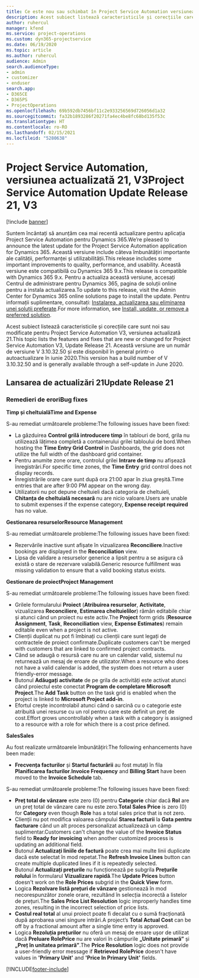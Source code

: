 ```yaml
---
title: Ce este nou sau schimbat în Project Service Automation versiunea actualizată 21, V3
description: Acest subiect listează caracteristicile și corecțiile care sunt disponibile în Project Service Automation V3, versiunea actualizată 21, V3.
author: ruhercul
manager: kfend
ms.service: project-operations
ms.custom: dyn365-projectservice
ms.date: 06/19/2020
ms.topic: article
ms.author: ruhercul
audience: Admin
search.audienceType:
- admin
- customizer
- enduser
search.app:
- D365CE
- D365PS
- ProjectOperations
ms.openlocfilehash: 69b592db7456bf11c2e933256569d726056d1a32
ms.sourcegitcommit: fa32b1893286f20271fa4ec4be8fc68bd135f53c
ms.translationtype: HT
ms.contentlocale: ro-RO
ms.lasthandoff: 02/15/2021
ms.locfileid: "5280638"
---
```

# <a name="project-service-automation-update-release-21-v3"></a><span data-ttu-id="2d682-103">Project Service Automation, versiunea actualizată 21, V3</span><span class="sxs-lookup"><span data-stu-id="2d682-103">Project Service Automation Update Release 21, V3</span></span>

[!include [banner](../includes/psa-now-project-operations.md)]

<span data-ttu-id="2d682-104">Suntem încântați să anunțăm cea mai recentă actualizare pentru aplicația Project Service Automation pentru Dynamics 365.</span><span class="sxs-lookup"><span data-stu-id="2d682-104">We’re pleased to announce the latest update for the Project Service Automation application for Dynamics 365.</span></span> <span data-ttu-id="2d682-105">Această versiune include câteva îmbunătățiri importante ale calității, performanței și utilizabilității.</span><span class="sxs-lookup"><span data-stu-id="2d682-105">This release includes some important improvements to quality, performance, and usability.</span></span> <span data-ttu-id="2d682-106">Această versiune este compatibilă cu Dynamics 365 9.x.</span><span class="sxs-lookup"><span data-stu-id="2d682-106">This release is compatible with Dynamics 365 9.x.</span></span> <span data-ttu-id="2d682-107">Pentru a actualiza această versiune, accesați Centrul de administrare pentru Dynamics 365, pagina de soluții online pentru a instala actualizarea.</span><span class="sxs-lookup"><span data-stu-id="2d682-107">To update to this release, visit the Admin Center for Dynamics 365 online solutions page to install the update.</span></span> <span data-ttu-id="2d682-108">Pentru informații suplimentare, consultați: [Instalarea, actualizarea sau eliminarea unei soluții preferate](https://docs.microsoft.com/power-platform/admin/install-remove-preferred-solution).</span><span class="sxs-lookup"><span data-stu-id="2d682-108">For more information, see [Install, update, or remove a preferred solution](https://docs.microsoft.com/power-platform/admin/install-remove-preferred-solution).</span></span>

<span data-ttu-id="2d682-109">Acest subiect listează caracteristicile și corecțiile care sunt noi sau modificate pentru Project Service Automation V3, versiunea actualizată 21.</span><span class="sxs-lookup"><span data-stu-id="2d682-109">This topic lists the features and fixes that are new or changed for Project Service Automation V3, Update Release 21.</span></span> <span data-ttu-id="2d682-110">Această versiune are un număr de versiune V 3.10.32.50 și este disponibil în general printr-o autoactualizare în iunie 2020.</span><span class="sxs-lookup"><span data-stu-id="2d682-110">This version has a build number of V 3.10.32.50 and is generally available through a self-update in June 2020.</span></span>

## <a name="update-release-21"></a><span data-ttu-id="2d682-111">Lansarea de actualizări 21</span><span class="sxs-lookup"><span data-stu-id="2d682-111">Update Release 21</span></span>

### <a name="bug-fixes"></a><span data-ttu-id="2d682-112">Remedieri de erori</span><span class="sxs-lookup"><span data-stu-id="2d682-112">Bug fixes</span></span>

<span data-ttu-id="2d682-113">**Timp și cheltuială**</span><span class="sxs-lookup"><span data-stu-id="2d682-113">**Time and Expense**</span></span>

<span data-ttu-id="2d682-114">S-au remediat următoarele probleme:</span><span class="sxs-lookup"><span data-stu-id="2d682-114">The following issues have been fixed:</span></span>

- <span data-ttu-id="2d682-115">La găzduirea **Control grilă introducere timp** în tablouri de bord, grila nu utilizează lățimea completă a containerului grilei tabloului de bord.</span><span class="sxs-lookup"><span data-stu-id="2d682-115">When hosting the **Time Entry Grid Control** in Dashboards, the grid does not utilize the full width of the dashboard grid container.</span></span>
- <span data-ttu-id="2d682-116">Pentru anumite zone orare, controlul grilei **Intrare de timp** nu afișează înregistrări.</span><span class="sxs-lookup"><span data-stu-id="2d682-116">For specific time zones, the **Time Entry** grid control does not display records.</span></span>
- <span data-ttu-id="2d682-117">Înregistrările orare care sunt după ora 21:00 apar în ziua greșită.</span><span class="sxs-lookup"><span data-stu-id="2d682-117">Time entries that are after 9:00 PM appear on the wrong day.</span></span>
- <span data-ttu-id="2d682-118">Utilizatorii nu pot depune cheltuieli dacă categoria de cheltuieli, **Chitanța de cheltuială necesară** nu are nicio valoare.</span><span class="sxs-lookup"><span data-stu-id="2d682-118">Users are unable to submit expenses if the expense category, **Expense receipt required** has no value.</span></span>

<span data-ttu-id="2d682-119">**Gestionarea resurselor**</span><span class="sxs-lookup"><span data-stu-id="2d682-119">**Resource Management**</span></span>

<span data-ttu-id="2d682-120">S-au remediat următoarele probleme:</span><span class="sxs-lookup"><span data-stu-id="2d682-120">The following issues have been fixed:</span></span>

- <span data-ttu-id="2d682-121">Rezervările inactive sunt afișate în vizualizarea **Reconciliere**.</span><span class="sxs-lookup"><span data-stu-id="2d682-121">Inactive bookings are displayed in the **Reconciliation** view.</span></span>
- <span data-ttu-id="2d682-122">Lipsa de validare a resurselor generice a lipsit pentru a se asigura că există o stare de rezervare valabilă.</span><span class="sxs-lookup"><span data-stu-id="2d682-122">Generic resource fulfillment was missing validation to ensure that a valid booking status exists.</span></span>

<span data-ttu-id="2d682-123">**Gestionare de proiect**</span><span class="sxs-lookup"><span data-stu-id="2d682-123">**Project Management**</span></span>

<span data-ttu-id="2d682-124">S-au remediat următoarele probleme:</span><span class="sxs-lookup"><span data-stu-id="2d682-124">The following issues have been fixed:</span></span>

- <span data-ttu-id="2d682-125">Grilele formularului **Proiect** (**Atribuirea resurselor**, **Activitate**, vizualizarea **Reconciliere**, **Estimarea cheltuielilor**) rămân editabile chiar și atunci când un proiect nu este activ.</span><span class="sxs-lookup"><span data-stu-id="2d682-125">The **Project** form grids (**Resource Assignment**, **Task**, **Reconciliation** view, **Expense Estimates**) remain editable even when a project is not active.</span></span>
- <span data-ttu-id="2d682-126">Clienții duplicat nu pot fi îmbinați cu clienții care sunt legați de contractele de proiect confirmate.</span><span class="sxs-lookup"><span data-stu-id="2d682-126">Duplicate customers can't be merged with customers that are linked to confirmed project contracts.</span></span>
- <span data-ttu-id="2d682-127">Când se adaugă o resursă care nu are un calendar valid, sistemul nu returnează un mesaj de eroare de utilizator.</span><span class="sxs-lookup"><span data-stu-id="2d682-127">When a resource who does not have a valid calendar is added, the system does not return a user friendly-error message.</span></span>
- <span data-ttu-id="2d682-128">Butonul **Adăugați activitate** de pe grila de activități este activat atunci când proiectul este conectat **Program de completare Microsoft Project**.</span><span class="sxs-lookup"><span data-stu-id="2d682-128">The **Add Task** button on the task grid is enabled when the project is linked to **Microsoft Project add-in**.</span></span>
- <span data-ttu-id="2d682-129">Efortul crește incontrolabil atunci când o sarcină cu o categorie este atribuită unei resurse cu un rol pentru care este definit un preț de cost.</span><span class="sxs-lookup"><span data-stu-id="2d682-129">Effort grows uncontrollably when a task with a category is assigned to a resource with a role for which there is a cost price defined.</span></span>

<span data-ttu-id="2d682-130">**Sales**</span><span class="sxs-lookup"><span data-stu-id="2d682-130">**Sales**</span></span>

<span data-ttu-id="2d682-131">Au fost realizate următoarele îmbunătățiri:</span><span class="sxs-lookup"><span data-stu-id="2d682-131">The following enhancements have been made:</span></span>

- <span data-ttu-id="2d682-132">**Frecvența facturilor** și **Startul facturării** au fost mutați în fila **Planificarea facturilor**.</span><span class="sxs-lookup"><span data-stu-id="2d682-132">**Invoice Frequency** and **Billing Start** have been moved to the **Invoice Schedule** tab.</span></span>

<span data-ttu-id="2d682-133">S-au remediat următoarele probleme:</span><span class="sxs-lookup"><span data-stu-id="2d682-133">The following issues have been fixed:</span></span>

- <span data-ttu-id="2d682-134">**Preț total de vânzare** este zero (0) pentru **Categorie** chiar dacă **Rol** are un preț total de vânzare care nu este zero.</span><span class="sxs-lookup"><span data-stu-id="2d682-134">**Total Sales Price** is zero (0) for **Category** even though **Role** has a total sales price that is not zero.</span></span>
- <span data-ttu-id="2d682-135">Clienții nu pot modifica valoarea câmpului **Starea facturii** la **Gata pentru facturare** când un alt proces personalizat actualizează un câmp suplimentar.</span><span class="sxs-lookup"><span data-stu-id="2d682-135">Customers can't change the value of the **Invoice Status** field to **Ready for invoicing** when another customized process is updating an additional field.</span></span>
- <span data-ttu-id="2d682-136">Butonul **Actualizați liniile de factură** poate crea mai multe linii duplicate dacă este selectat în mod repetat.</span><span class="sxs-lookup"><span data-stu-id="2d682-136">The **Refresh Invoice Lines** button can create multiple duplicated lines if it is repeatedly selected.</span></span>
- <span data-ttu-id="2d682-137">Butonul **Actualizați prețurile** nu funcționează pe subgrila **Prețurile rolului** în formularul **Vizualizare rapidă**.</span><span class="sxs-lookup"><span data-stu-id="2d682-137">The **Update Prices** button doesn't work on the **Role Prices** subgrid in the **Quick View** form.</span></span>
- <span data-ttu-id="2d682-138">Logica **Rezolvare listă prețuri de vânzare** gestionează în mod necorespunzător zonele orare, rezultând în selecția incorectă a listelor de prețuri.</span><span class="sxs-lookup"><span data-stu-id="2d682-138">The **Sales Price List Resolution** logic improperly handles time zones, resulting in the incorrect selection of price lists.</span></span>
- <span data-ttu-id="2d682-139">**Costul real total** al unui proiect poate fi decalat cu o sumă fracționată după aprobarea unei singure intrări.</span><span class="sxs-lookup"><span data-stu-id="2d682-139">A project’s **Total Actual Cost** can be off by a fractional amount after a single time entry is approved.</span></span>
- <span data-ttu-id="2d682-140">Logica **Rezoluția prețurilor** nu oferă un mesaj de eroare ușor de utilizat dacă **Preluare RolePrice** nu are valori în câmpurile **„Unitate primară”** și **„Preț în unitatea primară”**.</span><span class="sxs-lookup"><span data-stu-id="2d682-140">The **Price Resolution** logic does not provide a user-friendly error message if **Retrieved RolePrice** doesn't have values in **'Primary Unit'** and **'Price In Primary Unit'** fields.</span></span>


[!INCLUDE[footer-include](../includes/footer-banner.md)]